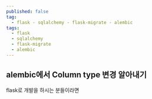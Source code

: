 ```yaml
---
published: false
tag:
  - flask - sqlalchemy - flask-migrate - alembic
tags:
  - flask
  - sqlalchemy
  - flask-migrate
  - alembic
---
```

## alembic에서 Column type 변경 알아내기

flask로 개발을 하시는 분들이라면 
